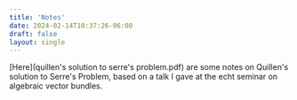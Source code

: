 ```yaml
---
title: 'Notes'
date: 2024-02-14T10:37:26-06:00
draft: false
layout: single
---
```


[Here](quillen's solution to serre's problem.pdf) are some notes on Quillen's solution to Serre's Problem, based on a talk I gave at the echt seminar on algebraic vector bundles. 